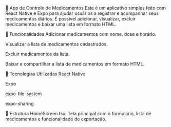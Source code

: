 💊 App de Controle de Medicamentos
Este é um aplicativo simples feito com React Native e Expo para ajudar usuários a registrar e acompanhar seus medicamentos diários. É possível adicionar, visualizar, excluir medicamentos e baixar uma lista em formato HTML.

📱 Funcionalidades
Adicionar medicamentos com nome, dose e horário.

Visualizar a lista de medicamentos cadastrados.

Excluir medicamentos da lista.

Baixar e compartilhar a lista de medicamentos em formato HTML.

🚀 Tecnologias Utilizadas
React Native

Expo

expo-file-system

expo-sharing

📂 Estrutura
HomeScreen.tsx: Tela principal com o formulário, lista de medicamentos e funcionalidade de exportação.

